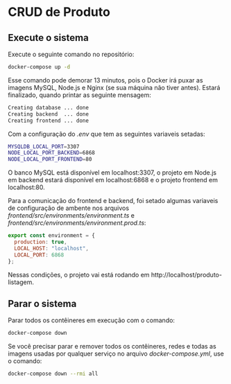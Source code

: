 # CRUD de Produto

## Execute o sistema
Execute o seguinte comando no repositório:
```bash
docker-compose up -d
```
Esse comando pode demorar 13 minutos, pois o Docker irá puxar as imagens MySQL, Node.js e Nginx (se sua máquina não tiver antes). Estará finalizado, quando printar as seguinte mensagem:

```bash
Creating database ... done
Creating backend  ... done
Creating frontend ... done
```

Com a configuração do <em>.env</em> que tem as seguintes variaveis setadas:
```bash
MYSQLDB_LOCAL_PORT=3307
NODE_LOCAL_PORT_BACKEND=6868
NODE_LOCAL_PORT_FRONTEND=80
```
O banco MySQL está disponível em localhost:3307, o projeto em Node.js em backend estará disponível em localhost:6868 e o projeto frontend em localhost:80.

Para a comunicação do frontend e backend, foi setado algumas variaveis de configuração de ambente nos arquivos <em>frontend/src/environments/environment.ts</em> e <em>frontend/src/environments/environment.prod.ts</em>:

```js
export const environment = {
  production: true,
  LOCAL_HOST: "localhost",
  LOCAL_PORT: 6868
};
```

Nessas condições, o projeto vai está rodando em http://localhost/produto-listagem. 

## Parar o sistema
Parar todos os contêineres em execução com o comando:
```bash
docker-compose down
```

Se você precisar parar e remover todos os contêineres, redes e todas as imagens usadas por qualquer serviço no arquivo <em>docker-compose.yml</em>, use o comando:
```bash
docker-compose down --rmi all
```
